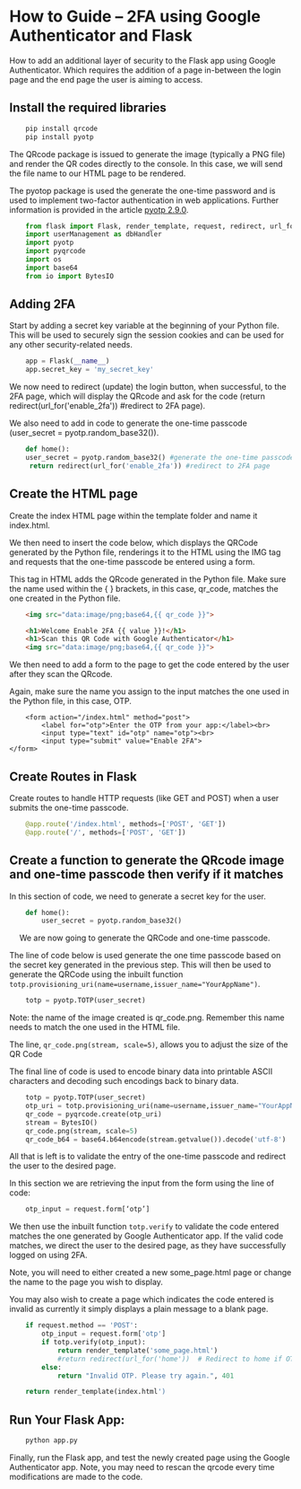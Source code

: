 # How to Guide – 2FA using Google Authenticator and Flask

How to add an additional layer of security to the Flask app using Google Authenticator. Which requires the addition of a page in-between the login page and the end page the user is aiming to access.

## Install the required libraries 

```bash
    pip install qrcode
    pip install pyotp
```

The QRcode package is issued to generate the image (typically a PNG file) and render the QR codes directly to the console. In this case, we will send the file name to our HTML page to be rendered.

The pyotop package is used the generate the one-time password and is used to implement two-factor authentication in web applications. Further information is provided in the article [pyotp 2.9.0](https://pypi.org/project/pyotp/).

```python
    from flask import Flask, render_template, request, redirect, url_for, session
    import userManagement as dbHandler
    import pyotp
    import pyqrcode
    import os
    import base64
    from io import BytesIO
```

## Adding 2FA

Start by adding a secret key variable at the beginning of your Python file. This will be used to securely sign the session cookies and can be used for any other security-related needs.

```python
    app = Flask(__name__)
    app.secret_key = 'my_secret_key'
```

We now need to redirect (update) the login button, when successful, to the 2FA page, which will display the QRcode and ask for the code (return redirect(url_for('enable_2fa')) #redirect to 2FA page).

We also need to add in code to generate the one-time passcode (user_secret = pyotp.random_base32()).

```python
    def home():
    user_secret = pyotp.random_base32() #generate the one-time passcode
     return redirect(url_for('enable_2fa')) #redirect to 2FA page
```
 
## Create the HTML page

Create the index HTML page within the template folder and name it index.html.

We then need to insert the code below, which displays the QRCode generated by the Python file, renderings it to the HTML using the IMG tag and requests that the one-time passcode be entered using a form.

This tag in HTML adds the QRcode generated in the Python file. Make sure the name used within the { } brackets, in this case, qr_code, matches the one created in the Python file.

```html
    <img src="data:image/png;base64,{{ qr_code }}">
```

```html
    <h1>Welcome Enable 2FA {{ value }}!</h1>
    <h1>Scan this QR Code with Google Authenticator</h1>
    <img src="data:image/png;base64,{{ qr_code }}">
```

We then need to add a form to the page to get the code entered by the user after they scan the QRcode.

Again, make sure the name you assign to the input matches the one used in the Python file, in this case, OTP.


```htmk
    <form action="/index.html" method="post">
        <label for="otp">Enter the OTP from your app:</label><br>
        <input type="text" id="otp" name="otp"><br>
        <input type="submit" value="Enable 2FA">
</form>

```

## Create Routes in Flask

Create routes to handle HTTP requests (like GET and POST) when a user submits the one-time passcode.

```python
    @app.route('/index.html', methods=['POST', 'GET'])
    @app.route('/', methods=['POST', 'GET'])
```

## Create a function to generate the QRcode image and one-time passcode then verify if it matches 

In this section of code, we need to generate a secret key for the user.

```python
    def home():
        user_secret = pyotp.random_base32()
```
 
We are now going to generate the QRCode and one-time passcode.

The line of code below is used generate the one time passcode based on the secret key generated in the previous step. This will then be used to generate the QRCode using the inbuilt function `totp.provisioning_uri(name=username,issuer_name="YourAppName")`.

```python
    totp = pyotp.TOTP(user_secret)
```

Note: the name of the image created is qr_code.png. Remember this name needs to match the one used in the HTML file.

The line, `qr_code.png(stream, scale=5)`, allows you to adjust the size of the QR Code

The final line of code is used to encode binary data into printable ASCII characters and decoding such encodings back to binary data.

```python
    totp = pyotp.TOTP(user_secret)
    otp_uri = totp.provisioning_uri(name=username,issuer_name="YourAppName")
    qr_code = pyqrcode.create(otp_uri)
    stream = BytesIO()
    qr_code.png(stream, scale=5)
    qr_code_b64 = base64.b64encode(stream.getvalue()).decode('utf-8')
```
 
All that is left is to validate the entry of the one-time passcode and redirect the user to the desired page.

In this section we are retrieving the input from the form using the line of code:

```python
    otp_input = request.form[‘otp’]
```

We then use the inbuilt function `totp.verify` to validate the code entered matches the one generated by Google Authenticator app. If the valid code matches, we direct the user to the desired page, as they have successfully logged on using 2FA.

Note, you will need to either created a new some_page.html page or change the name to the page you wish to display.

You may also wish to create a page which indicates the code entered is invalid as currently it simply displays a plain message to a blank page.

```python
    if request.method == 'POST':
        otp_input = request.form['otp']
        if totp.verify(otp_input):
            return render_template('some_page.html')
            #return redirect(url_for('home'))  # Redirect to home if OTP is valid
        else:
            return "Invalid OTP. Please try again.", 401

    return render_template(index.html')
```

## Run Your Flask App: 

```bash
    python app.py
```

Finally, run the Flask app, and test the newly created page using the Google Authenticator app. Note, you may need to rescan the qrcode every time modifications are made to the code.
